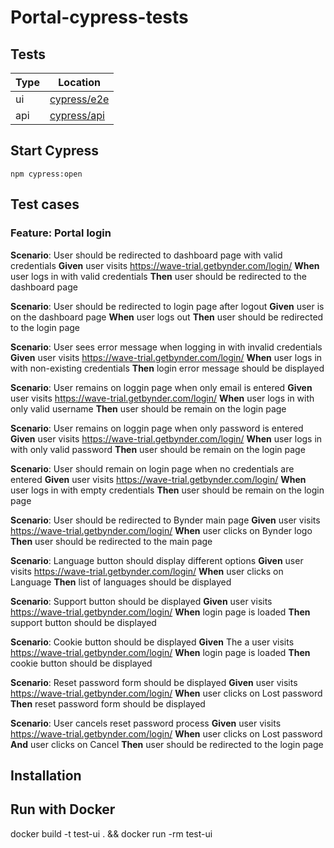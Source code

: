 # Portal-cypress-tests

## Tests

| Type | Location                     |
| ---- | ---------------------------- |
| ui   | [cypress/e2e](./cypress/e2e) |
| api  | [cypress/api](./cypress/api) |

## Start Cypress

```shell
npm cypress:open
```

## Test cases

### Feature: Portal login

**Scenario**: User should be redirected to dashboard page with valid credentials
**Given** user visits https://wave-trial.getbynder.com/login/
**When** user logs in with valid credentials
**Then** user should be redirected to the dashboard page

**Scenario**: User should be redirected to login page after logout
**Given** user is on the dashboard page
**When** user logs out
**Then** user should be redirected to the login page

**Scenario**: User sees error message when logging in with invalid credentials
**Given** user visits https://wave-trial.getbynder.com/login/
**When** user logs in with non-existing credentials
**Then** login error message should be displayed

**Scenario**: User remains on loggin page when only email is entered
**Given** user visits https://wave-trial.getbynder.com/login/
**When** user logs in with only valid username
**Then** user should be remain on the login page

**Scenario**: User remains on loggin page when only password is entered
**Given** user visits https://wave-trial.getbynder.com/login/
**When** user logs in with only valid password
**Then** user should be remain on the login page

**Scenario**: User should remain on login page when no credentials are entered
**Given** user visits https://wave-trial.getbynder.com/login/
**When** user logs in with empty credentials
**Then** user should be remain on the login page

**Scenario**: User should be redirected to Bynder main page
**Given** user visits https://wave-trial.getbynder.com/login/
**When** user clicks on Bynder logo
**Then** user should be redirected to the main page

**Scenario**: Language button should display different options
**Given** user visits https://wave-trial.getbynder.com/login/
**When** user clicks on Language
**Then** list of languages should be displayed

**Scenario**: Support button should be displayed
**Given** user visits https://wave-trial.getbynder.com/login/
**When** login page is loaded
**Then** support button should be displayed

**Scenario**: Cookie button should be displayed
**Given** The a user visits https://wave-trial.getbynder.com/login/
**When** login page is loaded
**Then** cookie button should be displayed

**Scenario**: Reset password form should be displayed
**Given** user visits https://wave-trial.getbynder.com/login/
**When** user clicks on Lost password
**Then** reset password form should be displayed

**Scenario**: User cancels reset password process
**Given** user visits https://wave-trial.getbynder.com/login/
**When** user clicks on Lost password
**And** user clicks on Cancel
**Then** user should be redirected to the login page

## Installation

## Run with Docker

docker build -t test-ui . && docker run -rm test-ui

